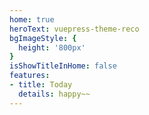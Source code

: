```yaml
---
home: true
heroText: vuepress-theme-reco
bgImageStyle: {
  height: '800px'
}
isShowTitleInHome: false
features:
- title: Today
  details: happy~~
---
```

